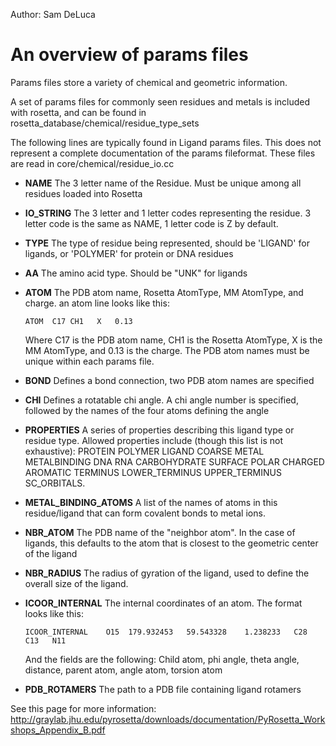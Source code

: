 Author:  Sam DeLuca

An overview of params files
===========================

Params files store a variety of chemical and geometric information. 

A set of params files for commonly seen residues and metals is included with rosetta, and can be found in rosetta_database/chemical/residue_type_sets

The following lines are typically found in Ligand params files. This does not represent a complete documentation of the params fileformat. These files are read in core/chemical/residue\_io.cc

-   **NAME** The 3 letter name of the Residue. Must be unique among all residues loaded into Rosetta

-   **IO\_STRING** The 3 letter and 1 letter codes representing the residue. 3 letter code is the same as NAME, 1 letter code is Z by default.

-   **TYPE** The type of residue being represented, should be 'LIGAND' for ligands, or 'POLYMER' for protein or DNA residues

-   **AA** The amino acid type. Should be "UNK" for ligands

-   **ATOM** The PDB atom name, Rosetta AtomType, MM AtomType, and charge. an atom line looks like this:

    ```
    ATOM  C17 CH1   X   0.13
    ```

    Where C17 is the PDB atom name, CH1 is the Rosetta AtomType, X is the MM AtomType, and 0.13 is the charge. The PDB atom names must be unique within each params file.

-   **BOND** Defines a bond connection, two PDB atom names are specified

-   **CHI** Defines a rotatable chi angle. A chi angle number is specified, followed by the names of the four atoms defining the angle

-  **PROPERTIES** A series of properties describing this ligand type or residue type.  Allowed properties include (though this list is not exhaustive): PROTEIN POLYMER LIGAND COARSE METAL METALBINDING DNA RNA CARBOHYDRATE SURFACE POLAR CHARGED AROMATIC TERMINUS LOWER_TERMINUS UPPER_TERMINUS SC_ORBITALS.

-  **METAL_BINDING_ATOMS**  A list of the names of atoms in this residue/ligand that can form covalent bonds to metal ions.

-   **NBR\_ATOM** The PDB name of the "neighbor atom". In the case of ligands, this defaults to the atom that is closest to the geometric center of the ligand

-   **NBR\_RADIUS** The radius of gyration of the ligand, used to define the overall size of the ligand.

-   **ICOOR\_INTERNAL** The internal coordinates of an atom. The format looks like this:

    ```
    ICOOR_INTERNAL    O15  179.932453   59.543328    1.238233   C28   C13   N11
    ```

    And the fields are the following: Child atom, phi angle, theta angle, distance, parent atom, angle atom, torsion atom

-   **PDB\_ROTAMERS** The path to a PDB file containing ligand rotamers

See this page for more information: http://graylab.jhu.edu/pyrosetta/downloads/documentation/PyRosetta_Workshops_Appendix_B.pdf